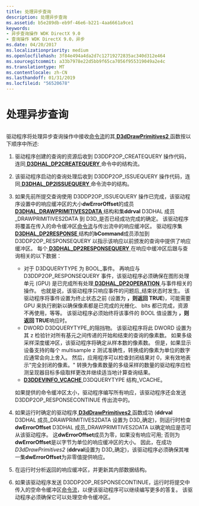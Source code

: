 ```yaml
---
title: 处理异步查询
description: 处理异步查询
ms.assetid: b5e289db-eb9f-46e6-b221-4aa6661a9ce1
keywords:
- 异步查询操作 WDK DirectX 9.0
- 查询操作 WDK DirectX 9.0，异步
ms.date: 04/20/2017
ms.localizationpriority: medium
ms.openlocfilehash: 3f84e494a4da2d7c12719272835ac340d312e464
ms.sourcegitcommit: a33b7978e22d5bb9f65ca7056f955319049a2e4c
ms.translationtype: MT
ms.contentlocale: zh-CN
ms.lasthandoff: 01/31/2019
ms.locfileid: "56520678"
---
```

# <a name="handling-asynchronous-queries"></a>处理异步查询


## <span id="ddk_handling_asynchronous_queries_gg"></span><span id="DDK_HANDLING_ASYNCHRONOUS_QUERIES_GG"></span>


驱动程序将处理异步查询操作中接收[命令流](command-stream.md)的其[ **D3dDrawPrimitives2** ](https://msdn.microsoft.com/library/windows/hardware/ff544704)函数按以下顺序中所述:

1.  驱动程序创建的查询的资源后收到 D3DDP2OP\_CREATEQUERY 操作代码，连同[ **D3DHAL\_DP2CREATEQUERY** ](https://msdn.microsoft.com/library/windows/hardware/ff545469)命令中的结构流。

2.  该驱动程序启动的查询处理后收到 D3DDP2OP\_ISSUEQUERY 操作代码，连同[ **D3DHAL\_DP2ISSUEQUERY** ](https://msdn.microsoft.com/library/windows/hardware/ff545638)命令流中的结构。

3.  如果先前所提交查询使用 D3DDP2OP\_ISSUEQUERY 操作已完成，该驱动程序设置中的响应缓冲区的大小**dwErrorOffset**的成员[ **D3DHAL\_DRAWPRIMITIVES2DATA** ](https://msdn.microsoft.com/library/windows/hardware/ff545957)结构和集**ddrval** D3DHAL 成员\_DRAWPRIMITIVES2DATA 到 D3D\_是否已经成功完成的确定。 该驱动程序将覆盖在传入的命令缓冲区[命令流](command-stream.md)与传出流中的响应缓冲区。 驱动程序集[ **D3DHAL\_DP2RESPONSE** ](https://msdn.microsoft.com/library/windows/hardware/ff545710)结构的**bCommand**成员添加到 D3DDP2OP\_RESPONSEQUERY 以指示该响应以前颁发的查询中提供了响应缓冲区。 每个[ **D3DHAL\_DP2RESPONSEQUERY** ](https://msdn.microsoft.com/library/windows/hardware/ff545714)在响应中缓冲区后跟与查询相关的以下数据：

    -   对于 D3DQUERYTYPE 为 BOOL\_事件。 再响应与 D3DDP2OP\_RESPONSEQUERY 事件，该驱动程序必须确保在图形处理单元 (GPU) 是已完成所有处理[ **D3DHAL\_DP2OPERATION** ](https://msdn.microsoft.com/library/windows/hardware/ff545678)与事件相关的操作。 也就是说，该驱动程序只响应事件的问题后\_结束状态时发生。 该驱动程序将事件设置为终止状态之前 (设置为 **，则返回 TRUE**)，可能需要 GPU 来执行刷新以确保像素都是已完成的光栅化、 blts 都已完成，资源不再使用，等等。 该驱动程序必须始终将该事件的 BOOL 值设置为 **，则返回 TRUE**响应时。
    -   DWORD D3DQUERYTYPE\_的阻挡物。 该驱动程序将此 DWORD 设置为其 z 检验针对所有基元之间传递的开始和结束的查询的像素数。 如果多级采样深度缓冲区，该驱动程序将确定从样本数的像素数。 但是，如果显示设备支持的每个 multisample z 测试准确性，转换成的像素为单位的数字应通常会向上舍入。 然后，应用程序可以检查封闭结果对 0，来有效地表示"完全封闭的像素。" 转换为像素数量的多级采样的数量的驱动程序应检测呈现器目标多级取样更改并继续适当地计算查询结果。
    -   [**D3DDEVINFO\_VCACHE** ](https://msdn.microsoft.com/library/windows/hardware/ff544702) D3DQUERYTYPE 结构\_VCACHE。

    如果提供的命令缓冲区太小，驱动程序编写所有响应，该驱动程序还会发送 D3DDP2OP\_RESPONSECONTINUE 传出流中的。

4.  如果运行时确定的驱动程序[ **D3dDrawPrimitives2** ](https://msdn.microsoft.com/library/windows/hardware/ff544704)函数成功 (**ddrval** D3DHAL 成员\_DRAWPRIMITIVES2DATA 设置为 D3D\_确定)，则运行时检查**dwErrorOffset** D3DHAL 成员\_DRAWPRIMITIVES2DATA 以确定响应是否可从该驱动程序。 这**dwErrorOffset**成员为零，如果没有响应可用; 否则为**dwErrorOffset**是以字节为单位的响应缓冲区的大小。 因此，在成功*D3dDrawPrimitives2* (**ddrval**设置为 D3D\_确定)，该驱动程序必须确保其唯一集**dwErrorOffset**为非零值提供响应。

5.  在运行时分析返回的响应缓冲区，并更新其内部数据结构。

6.  如果该驱动程序发送 D3DDP2OP\_RESPONSECONTINUE，运行时将提交中传入的空命令缓冲区[命令流](command-stream.md)，以便该驱动程序可以继续编写更多的答复。 该驱动程序必须确保它可以处理空命令缓冲区。

 

 





